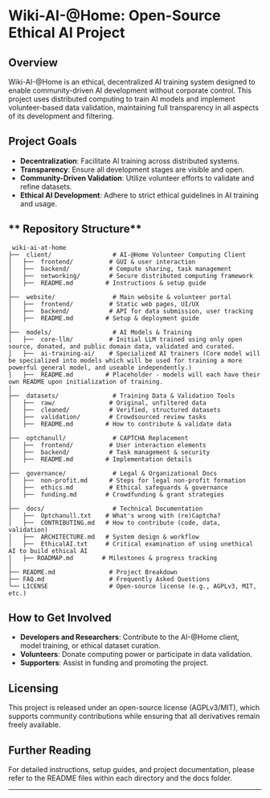 # Wiki-AI-@Home: Open-Source Ethical AI Project

## Overview
Wiki-AI-@Home is an ethical, decentralized AI training system designed to enable community-driven AI development without corporate control. This project uses distributed computing to train AI models and implement volunteer-based data validation, maintaining full transparency in all aspects of its development and filtering.

## Project Goals
- **Decentralization**: Facilitate AI training across distributed systems.
- **Transparency**: Ensure all development stages are visible and open.
- **Community-Driven Validation**: Utilize volunteer efforts to validate and refine datasets.
- **Ethical AI Development**: Adhere to strict ethical guidelines in AI training and usage.

## ** Repository Structure**

```plaintext
 wiki-ai-at-home
├──  client/                 # AI-@Home Volunteer Computing Client
│   ├──  frontend/          # GUI & user interaction
│   ├──  backend/           # Compute sharing, task management
│   ├──  networking/        # Secure distributed computing framework
│   ├──  README.md         # Instructions & setup guide
│
├──  website/                # Main website & volunteer portal
│   ├──  frontend/          # Static web pages, UI/UX
│   ├──  backend/           # API for data submission, user tracking
│   ├──  README.md         # Setup & deployment guide
│
├──  models/                 # AI Models & Training
│   ├──  core-llm/          # Initial LLM trained using only open source, donated, and public domain data, validated and curated.
│   ├──  ai-training-ai/    # Specialized AI trainers (Core model will be specialized into models which will be used for training a more powerful general model, and useable independently.)
│   ├──  README.md         # Placeholder - models will each have their own README upon initialization of training.
│
├──  datasets/               # Training Data & Validation Tools
│   ├──  raw/               # Original, unfiltered data
│   ├──  cleaned/           # Verified, structured datasets
│   ├──  validation/        # Crowdsourced review tasks
│   ├──  README.md         # How to contribute & validate data
│
├──  optchanull/             # CAPTCHA Replacement
│   ├──  frontend/          # User interaction elements
│   ├──  backend/           # Task management & security
│   ├──  README.md         # Implementation details
│
├──  governance/             # Legal & Organizational Docs
│   ├──  non-profit.md      # Steps for legal non-profit formation
│   ├──  ethics.md          # Ethical safeguards & governance
│   ├──  funding.md        # Crowdfunding & grant strategies
│
├──  docs/                   # Technical Documentation
│   ├──  Optchanull.txt    # What's wrong with (re)Captcha?
│   ├──  CONTRIBUTING.md   # How to contribute (code, data, validation)
│   ├──  ARCHITECTURE.md   # System design & workflow
│   ├──  EthicalAI.txt     # Critical examination of using unethical AI to build ethical AI
│   ├── ROADMAP.md        # Milestones & progress tracking
│
├── README.md               # Project Breakdown
├── FAQ.md                  # Frequently Asked Questions
└── LICENSE                 # Open-source license (e.g., AGPLv3, MIT, etc.)
```



## How to Get Involved
- **Developers and Researchers**: Contribute to the AI-@Home client, model training, or ethical dataset curation.
- **Volunteers**: Donate computing power or participate in data validation.
- **Supporters**: Assist in funding and promoting the project.

## Licensing
This project is released under an open-source license (AGPLv3/MIT), which supports community contributions while ensuring that all derivatives remain freely available.

## Further Reading
For detailed instructions, setup guides, and project documentation, please refer to the README files within each directory and the docs folder.

---

